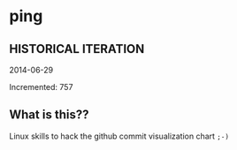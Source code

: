 # ping

## HISTORICAL ITERATION
2014-06-29

Incremented: 757

## What is this?? 
Linux skills to hack the github commit visualization chart `;-)`

